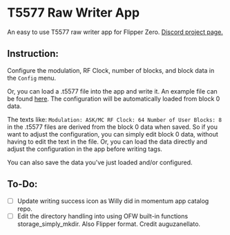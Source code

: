 # T5577 Raw Writer App
An easy to use T5577 raw writer app for Flipper Zero. [Discord project page.](https://discord.com/channels/1211622338198765599/1267190551783018659)
## Instruction:

Configure the modulation, RF Clock, number of blocks, and block data in the `Config` menu. 

Or, you can load a .t5577 file into the app and write it. An example file can be found [here](https://github.com/zinongli/T5577_Raw_Writer/blob/b8f459c787802a443b2a943250b2ad8249f7c0ea/examples/Tag_1.t5577). The configuration will be automatically loaded from block 0 data. 

The texts like:
`Modulation: ASK/MC
RF Clock: 64
Number of User Blocks: 8`
in the .t5577 files are derived from the block 0 data when saved. So if you want to adjust the configuration, you can simply edit block 0 data, without having to edit the text in the file. Or, you can load the data directly and adjust the configuration in the app before writing tags.

You can also save the data you've just loaded and/or configured. 

## To-Do:

- [ ] Update writing success icon as Willy did in momentum app catalog repo. 
- [ ] Edit the directory handling into using OFW built-in functions storage_simply_mkdir. Also Flipper format. Credit auguzanellato.
